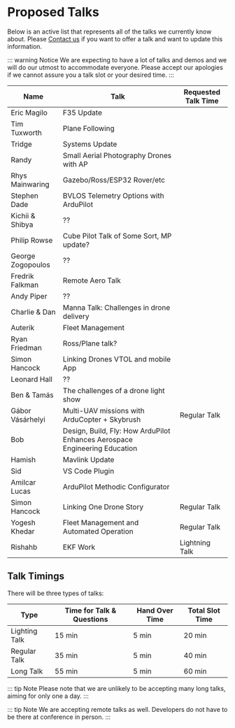 # Proposed Talks

Below is an active list that represents all of the talks we currently know about.  Please [Contact us](/help_and_contact) if you want to offer a talk and want to update this information.

::: warning Notice
We are expecting to have a lot of talks and demos and we will do our utmost to accommodate everyone.  Please accept our apologies if we cannot assure you a talk slot or your desired time.
:::

<!-- cspell:disable -->
| Name               | Talk                                             | Requested Talk Time                     |
|--------------------|--------------------------------------------------|-----------------------------------------|
| Eric Magilo        | F35 Update                                       |
| Tim Tuxworth       | Plane Following                                  |
| Tridge             | Systems Update                                   |
| Randy              | Small Aerial Photography Drones with AP          |
| Rhys Mainwaring    | Gazebo/Ross/ESP32 Rover/etc                      |
| Stephen Dade       | BVLOS Telemetry Options with ArduPilot           |
| Kichii & Shibya    | ??                                               |
| Philip Rowse       | Cube Pilot Talk of Some Sort, MP update?         |
| George Zogopoulos  | ??                                               |
| Fredrik Falkman    | Remote Aero Talk                                 |
| Andy Piper         | ??                                               |
| Charlie & Dan      | Manna Talk: Challenges in drone delivery         |
| Auterik            | Fleet Management                                 |
| Ryan Friedman      | Ross/Plane talk?                                 |
| Simon Hancock      | Linking Drones VTOL and mobile App               |
| Leonard Hall       | ??                                               |
| Ben & Tamás        | The challenges of a drone light show             |
| Gábor Vásárhelyi   | Multi-UAV missions with ArduCopter + Skybrush    |  Regular Talk |
| Bob                | Design, Build, Fly: How ArduPilot Enhances Aerospace Engineering Education|
| Hamish             | Mavlink Update
| Sid                | VS Code Plugin |
| Amilcar Lucas | ArduPilot Methodic Configurator | 
| Simon Hancock | Linking One Drone Story | Regular Talk |
| Yogesh Khedar | Fleet Management and Automated Operation | Regular Talk |
| Rishahb       | EKF Work | Lightning Talk |
<!-- cspell:enable -->


## Talk Timings

There will be three types of talks:

| Type               | Time for Talk & Questions   | Hand Over Time     | Total Slot Time      |
|--------------------|-----------------------------|--------------------|----------------------|
| Lighting Talk      | 15 min                      | 5 min              | 20 min               |
| Regular Talk       | 35 min                      | 5 min              | 40 min               |
| Long Talk          | 55 min                      | 5 min              | 60 min               |

::: tip Note
Please note that we are unlikely to be accepting many long talks, aiming for only one a day.
:::

::: tip Note
We are accepting remote talks as well.  Developers do not have to be there at conference in person.
:::



